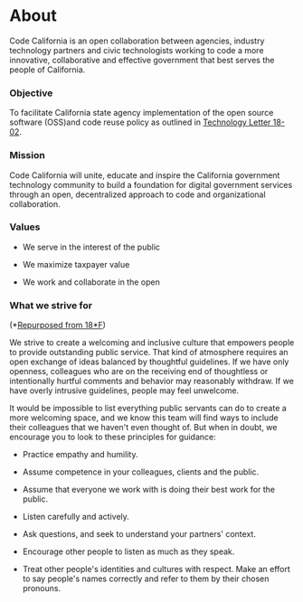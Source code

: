 # About

Code California is an open collaboration between agencies, industry technology partners and civic technologists working to code a more innovative, collaborative and effective government that best serves the people of California.

### Objective

To facilitate California state agency implementation of the open source software (OSS)and code reuse policy as outlined in [Technology Letter 18-02](https://docs.google.com/document/d/1hXYzV_KW49epVuj9EuUGP1hNNARRMf_yVi1Uz5XX_oI/edit#heading=h.urh5wmrr4rhi).

### Mission

Code California will unite, educate and inspire the California government technology community to build a foundation for digital government services through an open, decentralized approach to code and organizational collaboration.

### Values

* We serve in the interest of the public

* We maximize taxpayer value

* We work and collaborate in the open

### What we strive for

(*[Repurposed from 18*F](https://18f.gsa.gov/code-of-conduct/#what-we-strive-for))

We strive to create a welcoming and inclusive culture that empowers people to provide outstanding public service. That kind of atmosphere requires an open exchange of ideas balanced by thoughtful guidelines. If we have only openness, colleagues who are on the receiving end of thoughtless or intentionally hurtful comments and behavior may reasonably withdraw. If we have overly intrusive guidelines, people may feel unwelcome.

It would be impossible to list everything public servants can do to create a more welcoming space, and we know this team will find ways to include their colleagues that we haven't even thought of. But when in doubt, we encourage you to look to these principles for guidance:

* Practice empathy and humility.

* Assume competence in your colleagues, clients and the public.

* Assume that everyone we work with is doing their best work for the public.

* Listen carefully and actively.

* Ask questions, and seek to understand your partners' context.

* Encourage other people to listen as much as they speak.

* Treat other people's identities and cultures with respect. Make an effort to say people's names correctly and refer to them by their chosen pronouns.
